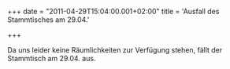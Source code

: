 +++
date = "2011-04-29T15:04:00.001+02:00"
title = 'Ausfall des Stammtisches am 29.04.'


+++

Da uns leider keine Räumlichkeiten zur Verfügung stehen, fällt der Stammtisch am 29.04. aus.

      